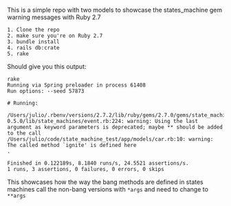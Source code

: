 This is a simple repo with two models to showcase the states_machine gem warning messages with Ruby 2.7

```
1. Clone the repo
2. make sure you're on Ruby 2.7
3. bundle install
4. rails db:crate
5. rake
```

Should give you this output:

```
rake
Running via Spring preloader in process 61408
Run options: --seed 57873

# Running:

/Users/julio/.rbenv/versions/2.7.2/lib/ruby/gems/2.7.0/gems/state_machines-0.5.0/lib/state_machines/event.rb:224: warning: Using the last argument as keyword parameters is deprecated; maybe ** should be added to the call
/Users/julio/code/state_machine_test/app/models/car.rb:10: warning: The called method `ignite' is defined here
.

Finished in 0.122189s, 8.1840 runs/s, 24.5521 assertions/s.
1 runs, 3 assertions, 0 failures, 0 errors, 0 skips
```

This showcases how the way the bang methods are defined in states machines call the non-bang versions with `*args` and need to change to `**args`
